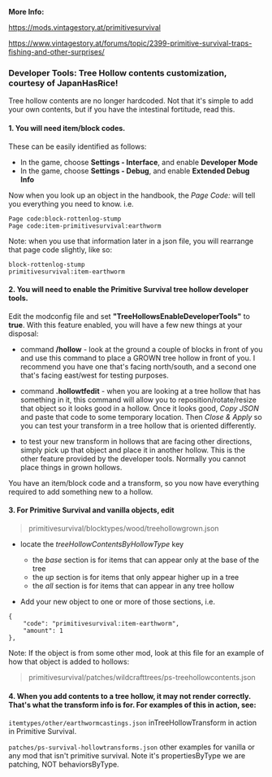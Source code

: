 **More Info:**

https://mods.vintagestory.at/primitivesurvival

https://www.vintagestory.at/forums/topic/2399-primitive-survival-traps-fishing-and-other-surprises/


### Developer Tools: Tree Hollow contents customization, courtesy of JapanHasRice!

Tree hollow contents are no longer hardcoded. Not that it's simple to add your own contents, but if you have the intestinal fortitude, read this.

#### 1. You will need item/block codes.  

These can be easily identified as follows:
- In the game, choose **Settings - Interface**, and enable **Developer Mode**
- In the game, choose **Settings - Debug**, and enable **Extended Debug Info**

Now when you look up an object in the handbook, the _Page Code:_ will tell you everything you need to know. i.e.
```
Page code:block-rottenlog-stump
Page code:item-primitivesurvival:earthworm
```
Note: when you use that information later in a json file, you will rearrange that page code slightly, like so:
```
block-rottenlog-stump
primitivesurvival:item-earthworm
```


#### 2. You will need to enable the Primitive Survival tree hollow developer tools.  

Edit the modconfig file and set **"TreeHollowsEnableDeveloperTools"** to **true**. With this feature enabled, you will have a few new things at your disposal:

- command **/hollow** - look at the ground a couple of blocks in front of you and use this command to place a GROWN tree hollow in front of you.  I recommend you have one that's facing north/south, and a second one that's facing east/west for testing purposes.

- command **.hollowtfedit** - when you are looking at a tree hollow that has something in it, this command will allow you to reposition/rotate/resize that object so it looks good in a hollow.  Once it looks good, _Copy JSON_ and paste that code to some temporary location.  Then _Close & Apply_ so you can test your transform in a tree hollow that is oriented differently.

- to test your new transform in hollows that are facing other directions, simply pick up that object and place it in another hollow.  This is the other feature provided by the developer tools.  Normally you cannot place things in grown hollows. 

You have an item/block code and a transform, so you now have everything required to add something new to a hollow.


#### 3. For Primitive Survival and vanilla objects, edit
>primitivesurvival/blocktypes/wood/treehollowgrown.json

- locate the _treeHollowContentsByHollowType_ key
	- the _base_ section is for items that can appear only at the base of the tree
	- the _up_ section is for items that only appear higher up in a tree
	- the _all_ section is for items that can appear in any tree hollow
	
- Add your new object to one or more of those sections, i.e.
```
{
	"code": "primitivesurvival:item-earthworm",
	"amount": 1
},
```
Note: If the object is from some other mod, look at this file for an example of how that object is added to hollows:
>primitivesurvival/patches/wildcrafttrees/ps-treehollowcontents.json


#### 4. When you add contents to a tree hollow, it may not render correctly.  That's what the transform info is for. For examples of this in action, see:

```itemtypes/other/earthwormcastings.json```
inTreeHollowTransform in action in Primitive Survival.

```patches/ps-survival-hollowtransforms.json```
other examples for vanilla or any mod that isn't primitive survival.  Note it's propertiesByType we are patching, NOT behaviorsByType.


